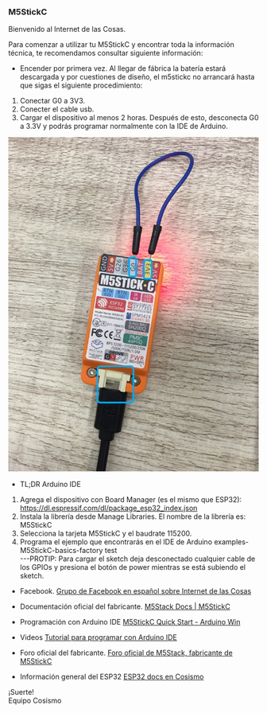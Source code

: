### M5StickC

Bienvenido al Internet de las Cosas.

Para comenzar a utilizar tu M5StickC y encontrar toda la información técnica, te recomendamos consultar siguiente información:

* Encender por primera vez. Al llegar de fábrica la batería estará descargada y por cuestiones de diseño, el m5stickc no arrancará hasta que sigas el siguiente procedimiento: 
1. Conectar G0 a 3V3. 
2. Conecter el cable usb. 
3. Cargar el dispositivo al menos 2 horas. Después de esto, desconecta G0 a 3.3V y podrás programar normalmente con la IDE de Arduino.

![m5stick](m5stickc_05.jpg)  

* TL;DR  Arduino IDE
1. Agrega el dispositivo con Board Manager (es el mismo que ESP32):
     https://dl.espressif.com/dl/package_esp32_index.json
2. Instala la librería desde Manage Libraries. El nombre de la librería es: 
        M5StickC
3. Selecciona la tarjeta M5StickC y el baudrate 115200.
4. Programa el ejemplo que encontrarás en el IDE de Arduino examples-M5StickC-basics-factory test  
---PROTIP: Para cargar el sketch deja desconectado cualquier cable de los GPIOs y presiona el botón de power mientras se está subiendo el sketch.  

* Facebook.
[Grupo de Facebook en español sobre Internet de las Cosas](https://www.facebook.com/groups/724628401049648/)

* Documentación oficial del fabricante.
[M5Stack Docs | M5StickC](https://docs.m5stack.com/#/en/core/m5stickc)

* Programación con Arduino IDE
[M5StickC Quick Start - Arduino Win](https://docs.m5stack.com/#/en/quick_start/m5stickc/m5stickc_quick_start_with_arduino_Windows?id=_2-install-esp32-boards-manager)

* Videos
[Tutorial para programar con Arduino IDE](https://www.youtube.com/watch?v=ppXkl0046dc)

* Foro oficial del fabricante.
[Foro oficial de M5Stack, fabricante de M5StickC](http://community.m5stack.com/)

* Información general del ESP32
[ESP32 docs en Cosismo](https://cosismo.github.io/esp32-devkit/)



¡Suerte!  
  Equipo Cosismo
